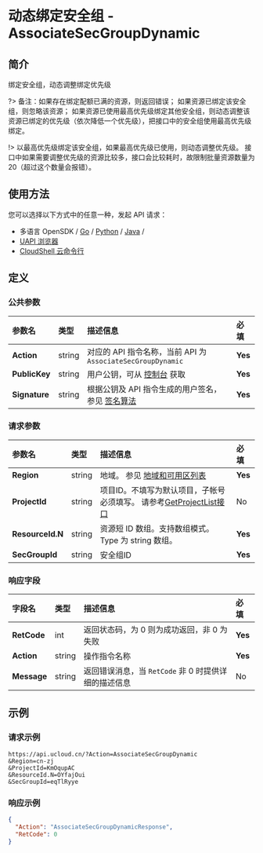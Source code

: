# 动态绑定安全组 - AssociateSecGroupDynamic

## 简介

绑定安全组，动态调整绑定优先级

?> 备注：如果存在绑定配额已满的资源，则返回错误； 如果资源已绑定该安全组，则忽略该资源； 如果资源已使用最高优先级绑定其他安全组，则动态调整该资源已绑定的优先级（依次降低一个优先级），把接口中的安全组使用最高优先级绑定。

!> 以最高优先级绑定该安全组，如果最高优先级已使用，则动态调整优先级。 接口中如果需要调整优先级的资源比较多，接口会比较耗时，故限制批量资源数量为 20（超过这个数量会报错）。


## 使用方法

您可以选择以下方式中的任意一种，发起 API 请求：
- 多语言 OpenSDK / [Go](https://github.com/ucloud/ucloud-sdk-go) / [Python](https://github.com/ucloud/ucloud-sdk-python3) / [Java](https://github.com/ucloud/ucloud-sdk-java) /
- [UAPI 浏览器](https://console.ucloud.cn/uapi/detail?id=AssociateSecGroupDynamic)
- [CloudShell 云命令行](https://shell.ucloud.cn/)


## 定义

### 公共参数

| 参数名 | 类型 | 描述信息 | 必填 |
|:---|:---|:---|:---|
| **Action**     | string  | 对应的 API 指令名称，当前 API 为 `AssociateSecGroupDynamic`                        | **Yes** |
| **PublicKey**  | string  | 用户公钥，可从 [控制台](https://console.ucloud.cn/uapi/apikey) 获取                                             | **Yes** |
| **Signature**  | string  | 根据公钥及 API 指令生成的用户签名，参见 [签名算法](api/summary/signature.md)  | **Yes** |

### 请求参数

| 参数名 | 类型 | 描述信息 | 必填 |
|:---|:---|:---|:---|
| **Region** | string | 地域。 参见 [地域和可用区列表](https://docs.ucloud.cn/api/summary/regionlist) |**Yes**|
| **ProjectId** | string | 项目ID。不填写为默认项目，子帐号必须填写。 请参考[GetProjectList接口](https://docs.ucloud.cn/api/summary/get_project_list) |No|
| **ResourceId.N** | string | 资源短 ID 数组。支持数组模式。Type 为 string 数组。 |**Yes**|
| **SecGroupId** | string | 安全组ID |**Yes**|

### 响应字段

| 字段名 | 类型 | 描述信息 | 必填 |
|:---|:---|:---|:---|
| **RetCode** | int | 返回状态码，为 0 则为成功返回，非 0 为失败 |**Yes**|
| **Action** | string | 操作指令名称 |**Yes**|
| **Message** | string | 返回错误消息，当 `RetCode` 非 0 时提供详细的描述信息 |No|




## 示例

### 请求示例
    
```
https://api.ucloud.cn/?Action=AssociateSecGroupDynamic
&Region=cn-zj
&ProjectId=KmOqupAC
&ResourceId.N=OYfajOui
&SecGroupId=eqTlRyye
```

### 响应示例
    
```json
{
  "Action": "AssociateSecGroupDynamicResponse",
  "RetCode": 0
}
```





